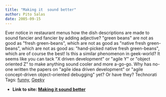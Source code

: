 ```yaml
---
title: "Making it  sound better"
author: Pito Salas
date: 2005-09-15
---
```


Ever notice in restaurant menus how the dish descriptions are made to sound
fancier and fancier by adding adjective? "green beans" are not as good as
"fresh green-beans", which are not as good as "native fresh green-beans",
which are not as good as: "hand-picked native fresh green-beans", which are of
course the best! Is this a similar phenomenon in geek-world? It seems like you
can tack "X driven development" or "agile Y" or "object oriented Z" to make
anything sound cooler and more a-go-go. Why has no-one written the papers on
"agile idea driven development" or "agile concept-driven object-oriented
debugging" yet? Or have they? Technorati Tags:
[funny](<http://www.technorati.com/tag/funny>),
[Geeky](<http://www.technorati.com/tag/Geeky>)


* **Link to site:** **[Making it  sound better](None)**
